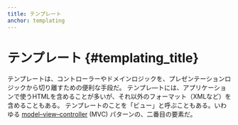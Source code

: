 ```yaml
---
title: テンプレート
anchor: templating
---
```


# テンプレート {#templating_title}

テンプレートは、コントローラーやドメインロジックを、プレゼンテーションロジックから切り離すための便利な手段だ。
テンプレ—トには、アプリケーションで使うHTMLを含めることが多いが、それ以外のフォーマット（XMLなど）を含めることもある。
テンプレートのことを「ビュー」と呼ぶこともある。いわゆる
[model–view–controller](http://www.phptherightway.com/pages/Design-Patterns.html#model-view-controller) (MVC)
パターンの、二番目の要素だ。